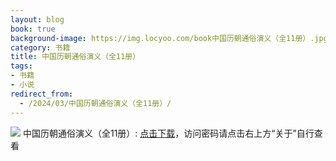 ```yaml
---
layout: blog
book: true
background-image: https://img.locyoo.com/book中国历朝通俗演义（全11册）.jpg
category: 书籍
title: 中国历朝通俗演义（全11册）
tags:
- 书籍
- 小说
redirect_from:
  - /2024/03/中国历朝通俗演义（全11册）/
---
```

![](https://img.locyoo.com/book中国历朝通俗演义（全11册）.jpg)
中国历朝通俗演义（全11册）: <a name = "ref1" href="https://url18.ctfile.com/f/50983618-1380725293-226ebb?p=3619">点击下载</a>，访问密码请点击右上方“关于”自行查看